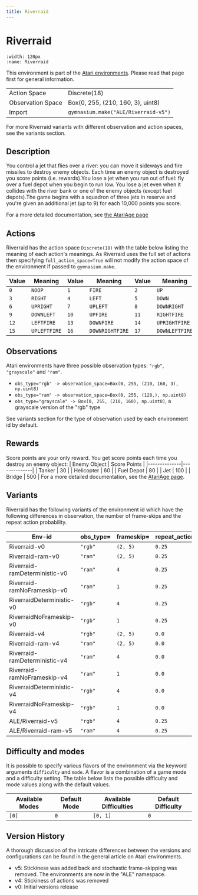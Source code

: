 ```yaml
---
title: Riverraid
---
```


# Riverraid

```{figure} ../../_static/videos/atari/riverraid.gif
:width: 120px
:name: Riverraid
```

This environment is part of the <a href='..'>Atari environments</a>. Please read that page first for general information.

|   |   |
|---|---|
| Action Space | Discrete(18) |
| Observation Space | Box(0, 255, (210, 160, 3), uint8) |
| Import | `gymnasium.make("ALE/Riverraid-v5")` |

For more Riverraid variants with different observation and action spaces, see the variants section.

## Description

You control a jet that flies over a river: you can move it sideways and fire missiles to destroy enemy objects. Each time an enemy object is destroyed you score points (i.e. rewards).You lose a jet when you run out of fuel: fly over a fuel depot when you begin to run low. You lose a jet even when it collides with the river bank or one of the enemy objects (except fuel depots).The game begins with a squadron of three jets in reserve and you're given an additional jet (up to 9) for each 10,000 points you score.

For a more detailed documentation, see [the AtariAge page](https://atariage.com/manual_html_page.php?SoftwareLabelID=409)

## Actions

Riverraid has the action space `Discrete(18)` with the table below listing the meaning of each action's meanings.
As Riverraid uses the full set of actions then specifying `full_action_space=True` will not modify the action space of the environment if passed to `gymnasium.make`.

| Value   | Meaning      | Value   | Meaning         | Value   | Meaning        |
|---------|--------------|---------|-----------------|---------|----------------|
| `0`     | `NOOP`       | `1`     | `FIRE`          | `2`     | `UP`           |
| `3`     | `RIGHT`      | `4`     | `LEFT`          | `5`     | `DOWN`         |
| `6`     | `UPRIGHT`    | `7`     | `UPLEFT`        | `8`     | `DOWNRIGHT`    |
| `9`     | `DOWNLEFT`   | `10`    | `UPFIRE`        | `11`    | `RIGHTFIRE`    |
| `12`    | `LEFTFIRE`   | `13`    | `DOWNFIRE`      | `14`    | `UPRIGHTFIRE`  |
| `15`    | `UPLEFTFIRE` | `16`    | `DOWNRIGHTFIRE` | `17`    | `DOWNLEFTFIRE` |

## Observations

Atari environments have three possible observation types: `"rgb"`, `"grayscale"` and `"ram"`.

- `obs_type="rgb" -> observation_space=Box(0, 255, (210, 160, 3), np.uint8)`
- `obs_type="ram" -> observation_space=Box(0, 255, (128,), np.uint8)`
- `obs_type="grayscale" -> Box(0, 255, (210, 160), np.uint8)`, a grayscale version of the "rgb" type

See variants section for the type of observation used by each environment id by default.

## Rewards
Score points are your only reward. You get score points each time you destroy an enemy object:
| Enemy Object | Score Points |
|--------------|--------------|
| Tanker       | 30           |
| Helicopter   | 60           |
| Fuel Depot   | 80           |
| Jet          | 100          |
| Bridge       | 500          |
For a more detailed documentation, see the [AtariAge page](https://atariage.com/manual_html_page.php?SoftwareLabelID=409).

## Variants

Riverraid has the following variants of the environment id which have the following differences in observation,
the number of frame-skips and the repeat action probability.

| Env-id                        | obs_type=   | frameskip=   | repeat_action_probability=   |
|-------------------------------|-------------|--------------|------------------------------|
| Riverraid-v0                  | `"rgb"`     | `(2, 5)`     | `0.25`                       |
| Riverraid-ram-v0              | `"ram"`     | `(2, 5)`     | `0.25`                       |
| Riverraid-ramDeterministic-v0 | `"ram"`     | `4`          | `0.25`                       |
| Riverraid-ramNoFrameskip-v0   | `"ram"`     | `1`          | `0.25`                       |
| RiverraidDeterministic-v0     | `"rgb"`     | `4`          | `0.25`                       |
| RiverraidNoFrameskip-v0       | `"rgb"`     | `1`          | `0.25`                       |
| Riverraid-v4                  | `"rgb"`     | `(2, 5)`     | `0.0`                        |
| Riverraid-ram-v4              | `"ram"`     | `(2, 5)`     | `0.0`                        |
| Riverraid-ramDeterministic-v4 | `"ram"`     | `4`          | `0.0`                        |
| Riverraid-ramNoFrameskip-v4   | `"ram"`     | `1`          | `0.0`                        |
| RiverraidDeterministic-v4     | `"rgb"`     | `4`          | `0.0`                        |
| RiverraidNoFrameskip-v4       | `"rgb"`     | `1`          | `0.0`                        |
| ALE/Riverraid-v5              | `"rgb"`     | `4`          | `0.25`                       |
| ALE/Riverraid-ram-v5          | `"ram"`     | `4`          | `0.25`                       |

## Difficulty and modes

It is possible to specify various flavors of the environment via the keyword arguments `difficulty` and `mode`.
A flavor is a combination of a game mode and a difficulty setting. The table below lists the possible difficulty and mode values
along with the default values.

| Available Modes   | Default Mode   | Available Difficulties   | Default Difficulty   |
|-------------------|----------------|--------------------------|----------------------|
| `[0]`             | `0`            | `[0, 1]`                 | `0`                  |

## Version History

A thorough discussion of the intricate differences between the versions and configurations can be found in the general article on Atari environments.

* v5: Stickiness was added back and stochastic frame-skipping was removed. The environments are now in the "ALE" namespace.
* v4: Stickiness of actions was removed
* v0: Initial versions release
